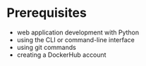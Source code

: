 # Prerequisites
- web application development with Python
- using the CLI or command-line interface
- using git commands
- creating a DockerHub account
